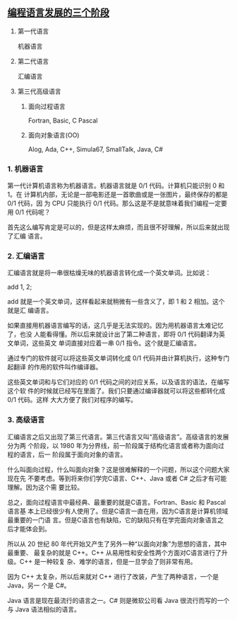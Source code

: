 
## [编程语言发展的三个阶段](https://www.cnblogs.com/dk233/p/9903491.html)

1. 第一代语言
    
    机器语言

2. 第二代语言

    汇编语言

3. 第三代高级语言

    1. 面向过程语言

        Fortran, Basic, C Pascal

    2. 面向对象语言(OO)

        Alog, Ada, C++, Simula67, SmallTalk, Java, C#

### 1. 机器语言

第一代计算机语言称为机器语言。机器语言就是 0/1 代码。计算机只能识别 0 和 1。在
计算机内部，无论是一部电影还是一首歌曲或是一张图片，最终保存的都是 0/1 代码，因
为 CPU 只能执行 0/1 代码。那么这是不是就意味着我们编程一定要用 0/1 代码呢？

首先这么编写肯定是可以的，但是这样太麻烦，而且很不好理解，所以后来就出现了汇编
语言。

### 2. 汇编语言

汇编语言就是将一串很枯燥无味的机器语言转化成一个英文单词。比如说：

add 1, 2;

add 就是一个英文单词，这样看起来就稍微有一些含义了，即 1 和 2 相加。这个就是汇
编语言。

如果直接用机器语言编写的话，这几乎是无法实现的。因为用机器语言太难记忆了，也没
人能看得懂。所以后来就设计出了第二种语言，即将 0/1 代码翻译为英文单词，这些英文
单词直接对应着一串 0/1 指令。这个就是汇编语言。

通过专门的软件就可以将这些英文单词转化成 0/1 代码并由计算机执行，这种专门起翻译
的作用的软件叫作编译器。

这些英文单词和与它们对应的 0/1 代码之间的对应关系，以及语言的语法，在编写这个软
件的时候就已经写在里面了。我们只要通过编译器就可以将这些都转化成 0/1 代码。这样
大大方便了我们对程序的编写。

### 3. 高级语言

汇编语言之后又出现了第三代语言。第三代语言又叫“高级语言”。高级语言的发展分为两
个阶段，以 1980 年为分界线，前一阶段属于结构化语言或者称为面向过程的语言，后一
阶段属于面向对象的语言。

什么叫面向过程，什么叫面向对象？这是很难解释的一个问题，所以这个问题大家现在先
不要考虑。等到将来你们学完C语言、C++、Java 或者 C# 之后才有可能理解。因为这个需
要比较。

总之，面向过程语言中最经典、最重要的就是C语言。Fortran、Basic 和 Pascal 语言基
本上已经很少有人使用了。但是C语言一直在用，因为C语言是计算机领域最重要的一门语
言。但是C语言也有缺陷，它的缺陷只有在学完面向对象语言之后才能体会到。

所以从 20 世纪 80 年代开始又产生了另外一种“以面向对象”为思想的语言，其中最重要、
最复杂的就是 C++。C++ 从易用性和安全性两个方面对C语言进行了升级。C++ 是一种较复
杂、难学的语言，但是一旦学会了则非常有用。

因为 C++ 太复杂，所以后来就对 C++ 进行了改装，产生了两种语言，一个是 Java，另一
个是 C#。

Java 语言是现在最流行的语言之一。C# 则是微软公司看 Java 很流行而写的一个与 Java
语法相似的语言。


